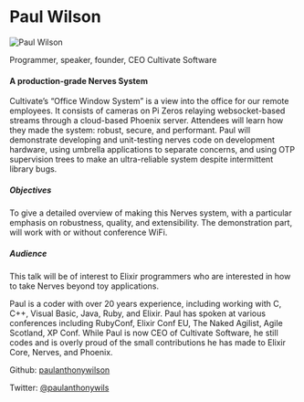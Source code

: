 # Paul Wilson

![Paul Wilson](http://s3.amazonaws.com/esl-conf-stg/media/files/000/000/064/thumbnail/paul-wilson.jpg?1459846644)

Programmer, speaker, founder, CEO Cultivate Software

#### A production-grade Nerves System

Cultivate’s “Office Window System” is a view into the office for our remote employees. It consists of cameras on Pi Zeros relaying websocket-based streams through a cloud-based Phoenix server. Attendees will learn how they made the system: robust, secure, and performant. Paul will demonstrate developing and unit-testing nerves code on development hardware, using umbrella applications to separate concerns, and using OTP supervision trees to make an ultra-reliable system despite intermittent library bugs.

##### Objectives

To give a detailed overview of making this Nerves system, with a particular emphasis on robustness, quality, and extensibility. The demonstration part, will work with or without conference WiFi.

##### Audience

This talk will be of interest to Elixir programmers who are interested in how to take Nerves beyond toy applications.

Paul is a coder with over 20 years experience, including working with C, C++, Visual Basic, Java, Ruby, and Elixir. Paul has spoken at various conferences including RubyConf, Elixir Conf EU, The Naked Agilist, Agile Scotland, XP Conf. While Paul is now CEO of Cultivate Software, he still codes and is overly proud of the small contributions he has made to Elixir Core, Nerves, and Phoenix.

Github: [paulanthonywilson](https://github.com/paulanthonywilson)

Twitter: [@paulanthonywils](https://twitter.com/paulanthonywils)
